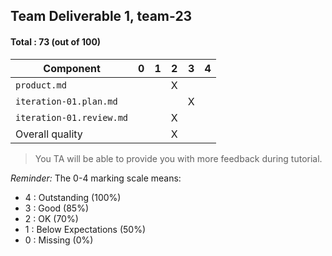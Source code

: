 ## Team Deliverable 1, team-23

#### Total : 73 (out of 100)

| Component   | 0    |  1   |  2   |  3   |  4   |
| ----------- | ---- | ---- | ---- | ---- | ---- |
| `product.md`             |   |   | X |   |   |
| `iteration-01.plan.md`   |   |   |   | X |   |
| `iteration-01.review.md` |   |   | X |   |   |
| Overall quality          |   |   | X |   |   |


 > You TA will be able to provide you with more feedback during tutorial.

_Reminder:_ The 0-4 marking scale means:

 * 4 : Outstanding (100%)
 * 3 : Good (85%)
 * 2 : OK (70%)
 * 1 : Below Expectations (50%)
 * 0 : Missing (0%)

